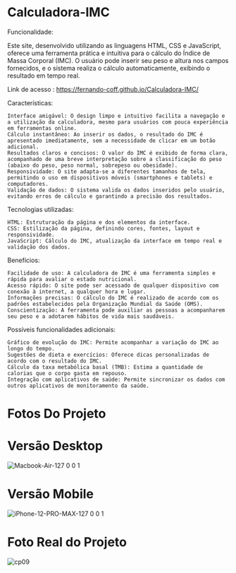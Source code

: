 # Calculadora-IMC

Funcionalidade:

Este site, desenvolvido utilizando as linguagens HTML, CSS e JavaScript, oferece uma ferramenta prática e intuitiva para o cálculo do Índice de Massa Corporal (IMC). O usuário pode inserir seu peso e altura nos campos fornecidos, e o sistema realiza o cálculo automaticamente, exibindo o resultado em tempo real.

Link de acesso : https://fernando-coff.github.io/Calculadora-IMC/

Características:

    Interface amigável: O design limpo e intuitivo facilita a navegação e a utilização da calculadora, mesmo para usuários com pouca experiência em ferramentas online.
    Cálculo instantâneo: Ao inserir os dados, o resultado do IMC é apresentado imediatamente, sem a necessidade de clicar em um botão adicional.
    Resultados claros e concisos: O valor do IMC é exibido de forma clara, acompanhado de uma breve interpretação sobre a classificação do peso (abaixo do peso, peso normal, sobrepeso ou obesidade).
    Responsividade: O site adapta-se a diferentes tamanhos de tela, permitindo o uso em dispositivos móveis (smartphones e tablets) e computadores.
    Validação de dados: O sistema valida os dados inseridos pelo usuário, evitando erros de cálculo e garantindo a precisão dos resultados.

Tecnologias utilizadas:

    HTML: Estruturação da página e dos elementos da interface.
    CSS: Estilização da página, definindo cores, fontes, layout e responsividade.
    JavaScript: Cálculo do IMC, atualização da interface em tempo real e validação dos dados.

Benefícios:

    Facilidade de uso: A calculadora de IMC é uma ferramenta simples e rápida para avaliar o estado nutricional.
    Acesso rápido: O site pode ser acessado de qualquer dispositivo com conexão à internet, a qualquer hora e lugar.
    Informações precisas: O cálculo do IMC é realizado de acordo com os padrões estabelecidos pela Organização Mundial da Saúde (OMS).
    Conscientização: A ferramenta pode auxiliar as pessoas a acompanharem seu peso e a adotarem hábitos de vida mais saudáveis.

Possíveis funcionalidades adicionais:

    Gráfico de evolução do IMC: Permite acompanhar a variação do IMC ao longo do tempo.
    Sugestões de dieta e exercícios: Oferece dicas personalizadas de acordo com o resultado do IMC.
    Cálculo da taxa metabólica basal (TMB): Estima a quantidade de calorias que o corpo gasta em repouso.
    Integração com aplicativos de saúde: Permite sincronizar os dados com outros aplicativos de monitoramento da saúde.

# Fotos Do Projeto

# Versão Desktop
![Macbook-Air-127 0 0 1](https://github.com/user-attachments/assets/064c78a2-af17-457b-8dee-c778642630d1)
# Versão Mobile
![iPhone-12-PRO-MAX-127 0 0 1](https://github.com/user-attachments/assets/4777f542-e703-486b-b710-c40c21cab954)
# Foto Real do Projeto
![cp09](https://github.com/user-attachments/assets/9e2b8cd6-e1d6-40f3-9ea9-cdcea31bd002)

